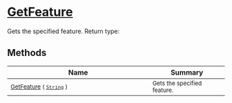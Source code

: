 # [GetFeature](./Signature-100663436.md)

Gets the specified feature.
Return type:
## Methods

| Name | Summary | 
| --- | --- | 
| <sub>[GetFeature](./Signature-100663436.md) ( [`String`](https://docs.microsoft.com/en-us/dotnet/api/System.String) )</sub><img width=200/>| <sub>Gets the specified feature.</sub>| <br>


